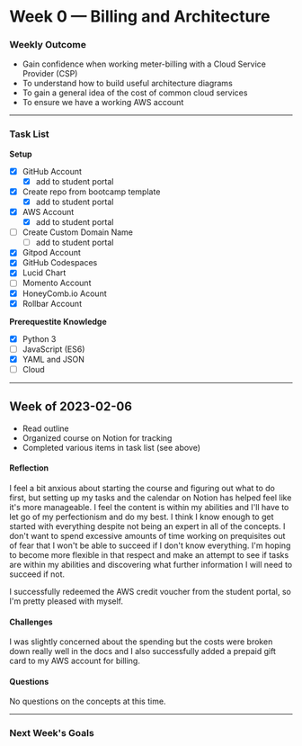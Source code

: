 # Week 0 — Billing and Architecture


### Weekly Outcome
- Gain confidence when working meter-billing with a Cloud Service Provider (CSP)
- To understand how to build useful architecture diagrams
- To gain a general idea of the cost of common cloud services
- To ensure we have a working AWS account

---

### Task List
<!--Fill in Task List-->

**Setup**
- [X] GitHub Account
     - [X] add to student portal
- [X] Create repo from bootcamp template
    - [X] add to student portal
- [X] AWS Account
    - [X] add to student portal
- [ ] Create Custom Domain Name
    - [ ] add to student portal
- [X] Gitpod Account
- [X] GitHub Codespaces
- [X] Lucid Chart
- [ ] Momento Account
- [X] HoneyComb.io Acount
- [X] Rollbar Account

**Prerequestite Knowledge**
- [X] Python 3
- [ ] JavaScript (ES6)
- [X] YAML and JSON
- [ ] Cloud

---

## Week of 2023-02-06 
<!--Summary Journal Entry-->
- Read outline
- Organized course on Notion for tracking
- Completed various items in task list (see above)

#### Reflection
<!--Thoughts/Feelings so far.-->
I feel a bit anxious about starting the course and figuring out what to do first, but setting up my tasks and the calendar on Notion has helped feel like it's more manageable. I feel the content is within my abilities and I'll have to let go of my perfectionism and do my best. I think I know enough to get started with everything despite not being an expert in all of the concepts. 
I don't want to spend excessive amounts of time working on prequisites out of fear that I won't be able to succeed if I don't know everything. I'm hoping to become more flexible in that respect and make an attempt to see if tasks are within my abilities and discovering what further information I will need to succeed if not. 

I successfully redeemed the AWS credit voucher from the student portal, so I'm pretty pleased with myself. 

#### Challenges
<!-- Challenges you've had this week in completing your tasks. How you might solve them or what you did to solve them. -->
I was slightly concerned about the spending but the costs were broken down really well in the docs and I also successfully added a prepaid gift card to my AWS account for billing.

#### Questions
<!-- Questions on the materials or concepts with their answers, if available.-->
No questions on the concepts at this time. 

---

### Next Week's Goals
<!--Items to cover or review for next week-->
